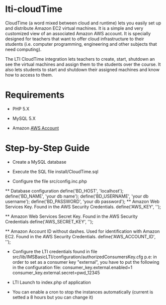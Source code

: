 lti-cloudTime
=============

CloudTime (a word mixed between cloud and runtime) lets you easily set up and distribute Amazon EC2 virtual machines. It is a simple and very customized view of an associated Amazon AWS account. It is specially designed for teachers that want to offer cloud infrastructure to their students (i.e. computer programming, engineering and other subjects that need computing).

The LTI CloudTime integration lets teachers to create, start, shutdown an see the virtual machines and assign them to the students over the course. It also lets students to start and shutdown their assigned machines and know how to access to them.

# Requirements

* PHP 5.X

* MySQL 5.X

* Amazon [AWS Account](http://aws.amazon.com)

# Step-by-Step Guide

* Create a MySQL database

* Execute the SQL file install/CloudTime.sql

* Configure the file src/config.inc.php

** Database configuration
 define('BD_HOST', 'localhost');
 define('BD_NAME', 'your db name');
 define('BD_USERNAME', 'your db username');
 define('BD_PASSWORD', 'your db password');
** Amazon Web Services Key. Found in the AWS Security Credentials. 
 define('AWS_KEY', '');

** 	Amazon Web Services Secret Key. Found in the AWS Security Credentials
 define('AWS_SECRET_KEY', '');

** Amazon Account ID without dashes. Used for identification with Amazon EC2. Found in the AWS Security Credentials.
 define('AWS_ACCOUNT_ID', '');

* Configure the LTI credentials found in file src/lib/IMSBasicLTI/configuration/authorizedConsumersKey.cfg
p.e: in order to set as a consumer key "external", you have to put the following in the configuration file:
 consumer_key.external.enabled=1 
 consumer_key.external.secret=pwd_12345

* LTI Launch to index.php of application

* You can enable a cron to stop the instances automatically (current is setted a 8 hours but you can change it)
